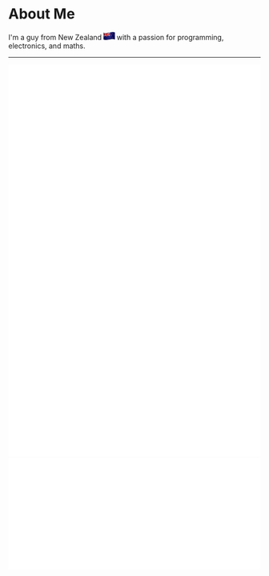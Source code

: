 # About Me

I'm a guy from New Zealand <img src="/nz-flag.png" alt="NZ Flag" height="16"> with a passion for programming, electronics, and maths.

------

<img src="/interests.svg" align="left">
<img src="/future-projects.svg" align="right">

<div align="center">
  <img src="/spacer.svg">
  <img src="/tools.svg">
</div>
